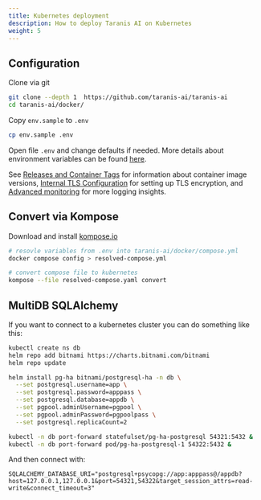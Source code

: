 ```yaml
---
title: Kubernetes deployment
description: How to deploy Taranis AI on Kubernetes
weight: 5
---
```


## Configuration

Clone via git

```bash
git clone --depth 1  https://github.com/taranis-ai/taranis-ai
cd taranis-ai/docker/
```

Copy `env.sample` to `.env`

```bash
cp env.sample .env
```

Open file `.env` and change defaults if needed. More details about environment variables can be found [here](https://github.com/taranis-ai/taranis-ai/blob/master/docker/README.md).

See [Releases and Container Tags](./releases-and-tags.md) for information about container image versions, [Internal TLS Configuration](./tls-configuration.md) for setting up TLS encryption, and [Advanced monitoring](./advanced-monitoring.md) for more logging insights.

## Convert via Kompose

Download and install [kompose.io](https://kompose.io/installation/)

```bash
# resovle variables from .env into taranis-ai/docker/compose.yml 
docker compose config > resolved-compose.yml

# convert compose file to kubernetes 
kompose --file resolved-compose.yaml convert
```


## MultiDB SQLAlchemy


If you want to connect to a kubernetes cluster you can do something like this:

```bash
kubectl create ns db
helm repo add bitnami https://charts.bitnami.com/bitnami
helm repo update

helm install pg-ha bitnami/postgresql-ha -n db \
  --set postgresql.username=app \
  --set postgresql.password=apppass \
  --set postgresql.database=appdb \
  --set pgpool.adminUsername=pgpool \
  --set pgpool.adminPassword=pgpoolpass \
  --set postgresql.replicaCount=2

kubectl -n db port-forward statefulset/pg-ha-postgresql 54321:5432 &
kubectl -n db port-forward pod/pg-ha-postgresql-1 54322:5432 &
```

And then connect with:

```
SQLALCHEMY_DATABASE_URI="postgresql+psycopg://app:apppass@/appdb?host=127.0.0.1,127.0.0.1&port=54321,54322&target_session_attrs=read-write&connect_timeout=3"
```

